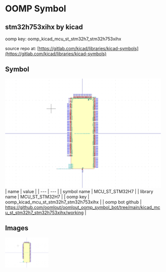 # OOMP Symbol  
## stm32h753xihx  by kicad  
  
oomp key: oomp_kicad_mcu_st_stm32h7_stm32h753xihx  
  
source repo at: [https://gitlab.com/kicad/libraries/kicad-symbols](https://gitlab.com/kicad/libraries/kicad-symbols)  
## Symbol  
  
[![working.png](working_600.png)](working.png)  
| name | value | 
| --- | --- | 
| symbol name | MCU_ST_STM32H7 | 
| library name | MCU_ST_STM32H7 | 
| oomp key | oomp_kicad_mcu_st_stm32h7_stm32h753xihx | 
| oomp bot github | https://github.com/oomlout/oomlout_oomp_symbol_bot/tree/main/kicad_mcu_st_stm32h7_stm32h753xihx/working | 
## Images  
  
[![working.png](working_140.png)](working.png)  
